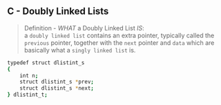 ## C - Doubly Linked Lists

> Definition - _WHAT_ a Doubly Linked List _IS_:		  
> a `doubly linked list` contains an extra pointer, typically called the `previous` pointer, together with the `next` pointer and `data` which are basically what  a `singly linked list` is.

```bash
typedef struct dlistint_s
{
	int n;
	struct dlistint_s *prev;
	struct dlistint_s *next;
} dlistint_t;
```
